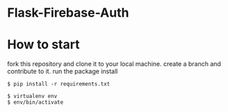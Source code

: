# Flask-Firebase-Auth


# How to start

fork this repository and clone it to your local machine.
create a branch and contribute to it.
run the package install

```
$ pip install -r requirements.txt
```

```
$ virtualenv env 
$ env/bin/activate  
```
